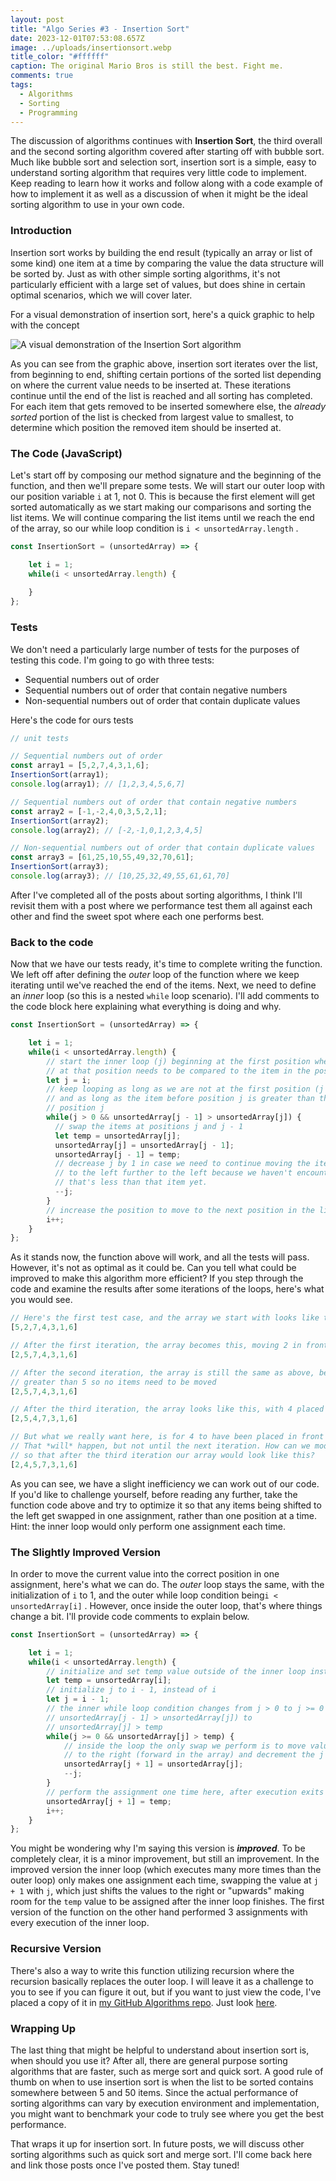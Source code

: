 ```yaml
---
layout: post
title: "Algo Series #3 - Insertion Sort"
date: 2023-12-01T07:53:08.657Z
image: ../uploads/insertionsort.webp
title_color: "#ffffff"
caption: The original Mario Bros is still the best. Fight me.
comments: true
tags:
  - Algorithms
  - Sorting
  - Programming
---
```

The discussion of algorithms continues with **Insertion Sort**, the third overall and the second sorting algorithm covered after starting off with bubble sort. Much like bubble sort and selection sort, insertion sort is a simple, easy to understand sorting algorithm that requires very little code to implement. Keep reading to learn how it works and follow along with a code example of how to implement it as well as a discussion of when it might be the ideal sorting algorithm to use in your own code.

### Introduction

Insertion sort works by building the end result (typically an array or list of some kind) one item at a time by comparing the value the data structure will be sorted by. Just as with other simple sorting algorithms, it's not particularly efficient with a large set of values, but does shine in certain optimal scenarios, which we will cover later. 

For a visual demonstration of insertion sort, here's a quick graphic to help with the concept

![A visual demonstration of the Insertion Sort algorithm](../uploads/insertion-sort-example-300px.gif "Swfung8, CC BY-SA 3.0 <https://creativecommons.org/licenses/by-sa/3.0>, via Wikimedia Commons")

As you can see from the graphic above, insertion sort iterates over the list, from beginning to end, shifting certain portions of the sorted list depending on where the current value needs to be inserted at. These iterations continue until the end of the list is reached and all sorting has completed. For each item that gets removed to be inserted somewhere else, the *already sorted* portion of the list is checked from largest value to smallest, to determine which position the removed item should be inserted at.

### The Code (JavaScript)

Let's start off by composing our method signature and the beginning of the function, and then we'll prepare some tests. We will start our outer loop with our position variable `i` at 1, not 0. This is because the first element will get sorted automatically as we start making our comparisons and sorting the list items. We will continue comparing the list items until we reach the end of the array, so our while loop condition is `i < unsortedArray.length` .

```javascript
const InsertionSort = (unsortedArray) => {

    let i = 1;
    while(i < unsortedArray.length) {
        
    }
};
```

### Tests

We don't need a particularly large number of tests for the purposes of testing this code. I'm going to go with three tests:

* Sequential numbers out of order
* Sequential numbers out of order that contain negative numbers
* Non-sequential numbers out of order that contain duplicate values

Here's the code for ours tests

```javascript
// unit tests

// Sequential numbers out of order
const array1 = [5,2,7,4,3,1,6];
InsertionSort(array1);
console.log(array1); // [1,2,3,4,5,6,7]

// Sequential numbers out of order that contain negative numbers
const array2 = [-1,-2,4,0,3,5,2,1];
InsertionSort(array2);
console.log(array2); // [-2,-1,0,1,2,3,4,5]

// Non-sequential numbers out of order that contain duplicate values
const array3 = [61,25,10,55,49,32,70,61];
InsertionSort(array3);
console.log(array3); // [10,25,32,49,55,61,61,70]
```

After I've completed all of the posts about sorting algorithms, I think I'll revisit them with a post where we performance test them all against each other and find the sweet spot where each one performs best.

### Back to the code

Now that we have our tests ready, it's time to complete writing the function. We left off after defining the *outer* loop of the function where we keep iterating until we've reached the end of the items. Next, we need to define an *inner* loop (so this is a nested `while` loop scenario). I'll add comments to the code block here explaining what everything is doing and why.

```javascript
const InsertionSort = (unsortedArray) => {

    let i = 1;
    while(i < unsortedArray.length) {
        // start the inner loop (j) beginning at the first position where the item
        // at that position needs to be compared to the item in the position before it
        let j = i;
        // keep looping as long as we are not at the first position (j > 0)
        // and as long as the item before position j is greater than the item at
        // position j
        while(j > 0 && unsortedArray[j - 1] > unsortedArray[j]) {
          // swap the items at positions j and j - 1
          let temp = unsortedArray[j];
          unsortedArray[j] = unsortedArray[j - 1];
          unsortedArray[j - 1] = temp;
          // decrease j by 1 in case we need to continue moving the item swapped
          // to the left further to the left because we haven't encountered a value
          // that's less than that item yet.
          --j;
        }
        // increase the position to move to the next position in the list
        i++;
    }
};
```

As it stands now, the function above will work, and all the tests will pass. However, it's not as optimal as it could be. Can you tell what could be improved to make this algorithm more efficient? If you step through the code and examine the results after some iterations of the loops, here's what you would see.

```javascript
// Here's the first test case, and the array we start with looks like this
[5,2,7,4,3,1,6]

// After the first iteration, the array becomes this, moving 2 in front of 5
[2,5,7,4,3,1,6]

// After the second iteration, the array is still the same as above, because 7 is
// greater than 5 so no items need to be moved
[2,5,7,4,3,1,6]

// After the third iteration, the array looks like this, with 4 placed in front of 7
[2,5,4,7,3,1,6]

// But what we really want here, is for 4 to have been placed in front of 5.
// That *will* happen, but not until the next iteration. How can we modify this code
// so that after the third iteration our array would look like this?
[2,4,5,7,3,1,6]
```

As you can see, we have a slight inefficiency we can work out of our code. If you'd like to challenge yourself, before reading any further, take the function code above and try to optimize it so that any items being shifted to the left get swapped in one assignment, rather than one position at a time. Hint: the inner loop would only perform one assignment each time.

### The Slightly Improved Version

In order to move the current value into the correct position in one assignment, here's what we can do. The *outer* loop stays the same, with the initialization of `i` to 1, and the outer while loop condition being`i < unsortedArray[i]` . However, once inside the outer loop, that's where things change a bit. I'll provide code comments to explain below.

```javascript
const InsertionSort = (unsortedArray) => {

    let i = 1;
    while(i < unsortedArray.length) {
        // initialize and set temp value outside of the inner loop instead of inside
        let temp = unsortedArray[i];
        // initialize j to i - 1, instead of i
        let j = i - 1;
        // the inner while loop condition changes from j > 0 to j >= 0 and from
        // unsortedArray[j - 1] > unsortedArray[j]) to
        // unsortedArray[j] > temp
        while(j >= 0 && unsortedArray[j] > temp) {
            // inside the loop the only swap we perform is to move values
            // to the right (forward in the array) and decrement the j position
            unsortedArray[j + 1] = unsortedArray[j];
            --j;
        }
        // perform the assignment one time here, after execution exits the inner loop 
        unsortedArray[j + 1] = temp;
        i++;
    }
};
```

You might be wondering why I'm saying this version is ***improved***. To be completely clear, it is a minor improvement, but still an improvement. In the improved version the inner loop (which executes many more times than the outer loop) only makes one assignment each time, swapping the value at `j + 1` with `j`, which just shifts the values to the right or "upwards" making room for the `temp` value to be assigned after the inner loop finishes. The first version of the function on the other hand performed 3 assignments with every execution of the inner loop.

### Recursive Version

There's also a way to write this function utilizing recursion where the recursion basically replaces the outer loop. I will leave it as a challenge to you to see if you can figure it out, but if you want to just view the code, I've placed a copy of it in [my GitHub Algorithms repo](https://github.com/jasonmauss/Algorithms/tree/main). Just look [here](https://github.com/jasonmauss/Algorithms/blob/main/InsertionSort/JavaScript/InsertionSortRecursive.js).

### Wrapping Up

The last thing that might be helpful to understand about insertion sort is, when should you use it? After all, there are general purpose sorting algorithms that are faster, such as merge sort and quick sort. A good rule of thumb on when to use insertion sort is when the list to be sorted contains somewhere between 5 and 50 items. Since the actual performance of sorting algorithms can vary by execution environment and implementation, you might want to benchmark your code to truly see where you get the best performance.

That wraps it up for insertion sort. In future posts, we will discuss other sorting algorithms such as quick sort and merge sort. I'll come back here and link those posts once I've posted them. Stay tuned!